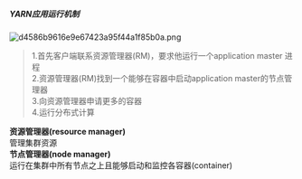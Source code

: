 ##### YARN应用运行机制
![d4586b9616e9e67423a95f44a1f85b0a.png](evernotecid://2EB99A42-EE96-499C-93A4-4C877A924D9E/appyinxiangcom/19791940/ENResource/p33)
> 1.首先客户端联系资源管理器(RM)，要求他运行一个application master 进程  
> 2.资源管理器(RM)找到一个能够在容器中启动application master的节点管理器  
> 3.向资源管理器申请更多的容器  
> 4.运行分布式计算  

**资源管理器(resource manager)**  
管理集群资源  
**节点管理器(node manager)**  
运行在集群中所有节点之上且能够启动和监控各容器(container)  